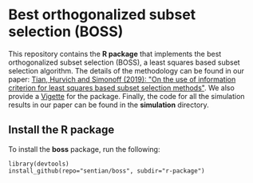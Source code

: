 # Best orthogonalized subset selection (BOSS)
This repository contains the **R package** that implements the best orthogonalized subset selection (BOSS), a least squares based subset selection algorithm. The details of the methodology can be found in our paper: [Tian, Hurvich and Simonoff (2019): "On the use of information criterion for least squares based subset selection methods"](https://github.com/sentian/boss/blob/master/r-package/vignettes/Tian2019.pdf). We also provide a [Vigette](https://github.com/sentian/boss/blob/master/r-package/vignettes/boss.pdf) for the package. Finally, the code for all the simulation results in our paper can be found in the **simulation** directory. 

## Install the R package
To install the **boss** package, run the following:
```
library(devtools)
install_github(repo="sentian/boss", subdir="r-package")
```
